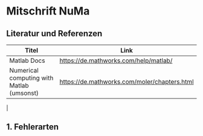 # Mitschrift NuMa

## Literatur und Referenzen

|Titel|Link|
| --- | --- |
|Matlab Docs|https://de.mathworks.com/help/matlab/|
|Numerical computing with Matlab (umsonst)|https://de.mathworks.com/moler/chapters.html|
|

## 1. Fehlerarten
